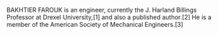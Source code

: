 BAKHTIER FAROUK is an engineer, currently the J. Harland Billings Professor at Drexel University,[1] and also a published author.[2] He is a member of the American Society of Mechanical Engineers.[3]

